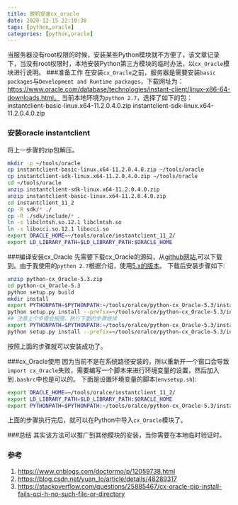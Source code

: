 ```yaml
---
title: 脱机安装cx_oracle
date: 2020-12-15 22:10:38
tags: [python,oracle]
categories: [python,oracle]
---
```

当服务器没有root权限的时候，安装某些Python模块就不方便了，该文章记录下，当没有root权限时，本地安装Python第三方模块的临时办法，以`cx_Oracle`模块进行说明。
###准备工作
在安装`cx_Oracle`之前，服务器是需要安装`basic packages`与`Development and Runtime packages`，下载网址为：https://www.oracle.com/database/technologies/instant-client/linux-x86-64-downloads.html。
当前本地环境为`python 2.7`，选择了如下的包：
instantclient-basic-linux.x64-11.2.0.4.0.zip
instantclient-sdk-linux.x64-11.2.0.4.0.zip
<!-- more -->

### 安装oracle instantclient
将上一步骤的zip包解压。
```bash
mkdir -p ~/tools/oracle
cp instantclient-basic-linux.x64-11.2.0.4.0.zip ~/tools/oracle
cp instantclient-sdk-linux.x64-11.2.0.4.0.zip ~/tools/oracle
cd ~/tools/oracle
unzip instantclient-sdk-linux.x64-11.2.0.4.0.zip
unzip instantclient-basic-linux.x64-11.2.0.4.0.zip
cd instantclient_11_2
cp -R sdk/* ./
cp -R ./sdk/include/* .
ln -s libclntsh.so.12.1 libclntsh.so
ln -s libocci.so.12.1 libocci.so
export ORACLE_HOME=~/tools/oralce/instantclient_11_2/
export LD_LIBRARY_PATH=$LD_LIBRARY_PATH:$ORACLE_HOME
```

###编译安装cx_Oracle
先需要下载cx_Oracle的源码，从[github网站](https://github.com/oracle/python-cx_Oracle),可以下载到。由于我使用的`python 2.7`根据介绍，使用[5.x的版本](https://github.com/oracle/python-cx_Oracle/archive/5.3.zip)。
下载后安装步骤如下:
```bash
unzip python-cx_Oracle-5.3.zip
cd python-cx_Oracle-5.3
python setup.py build
mkdir install
export PYTHONPATH=$PYTHONPATH:~/tools/oralce/python-cx_Oracle-5.3/install
python setup.py install --prefix=~/tools/oralce/python-cx_Oracle-5.3/install
## 注意上个步骤会报错，执行下面的步骤继续
export PYTHONPATH=$PYTHONPATH:~/tools/oralce/python-cx_Oracle-5.3/installlib/python2.7/site-packages/
python setup.py install --prefix=~/tools/oralce/python-cx_Oracle-5.3/install
```
按照上面的步骤就可以安装成功了。

###cx_Oracle使用
因为当前不是在系统路径安装的，所以重新开一个窗口会导致`import cx_Oracle`失败，需要编写一个脚本来进行环境变量的设置，然后加入到`.bashrc`中也是可以的。
下面是设置环境变量的脚本(`envsetup.sh`):
```bash
export ORACLE_HOME=~/tools/oralce/instantclient_11_2/
export LD_LIBRARY_PATH=$LD_LIBRARY_PATH:$ORACLE_HOME
export PYTHONPATH=$PYTHONPATH:~/tools/oralce/python-cx_Oracle-5.3/installlib/python2.7/site-packages/
```
上面的步骤执行完后，就可以在Python中导入`cx_Oracle`模块了。

###总结
其实该方法可以推广到其他模块的安装，当你需要在本地临时验证时。

### 参考
1. https://www.cnblogs.com/doctormo/p/12059738.html
2. https://blog.csdn.net/yuan_lo/article/details/48289317
3. https://stackoverflow.com/questions/25885467/cx-oracle-pip-install-fails-oci-h-no-such-file-or-directory